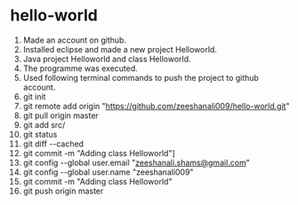 # hello-world
1. Made an account on github.
2. Installed eclipse and made a new project Helloworld.
3. Java project Helloworld and class Helloworld.
4. The programme was executed.
5. Used following terminal commands to push the project to github account.
6. git init
7. git remote add origin "https://github.com/zeeshanali009/hello-world.git"
8. git pull origin master
9.  git add src/
10. git status
11.  git diff --cached
12. git commit -m "Adding class Helloworld"]
13. git config --global user.email "zeeshanali.shams@gmail.com"
14. git config --global user.name "zeeshanali009"
15.  git commit -m "Adding class Helloworld"
16. git push origin master

